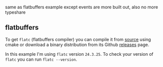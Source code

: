 same as flatbuffers example except events are more built out, also no more typeshare


## flatbuffers

To get `flatc` (flatbuffers compiler) you can compile it from [source](https://github.com/google/flatbuffers) using cmake or download a binary distribution from its Github [releases](https://github.com/google/flatbuffers/releases) page.

In this example I'm using `flatc` version `24.3.25`. To check your version of `flatc` you can run `flatc --version`.